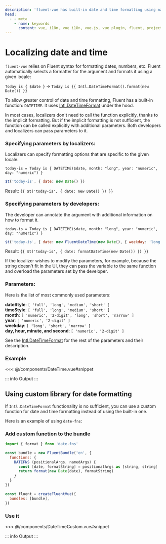 ```yaml
---
description: 'fluent-vue has built-in date and time formatting using native js methods. But it allows custom implementation using any library you want: dayjs, date-fns, moment, etc.'
head:
  - - meta
    - name: keywords
      content: vue, i18n, vue i18n, vue.js, vue plugin, fluent, project fluent, vue date format, vue datetime
---
```


<script setup>
  import DateTimeComponent from '../components/DateTime.vue'
  import DateTimeCustom from '../components/DateTimeCustom.vue'

  import { FluentDateTime } from '@fluent/bundle'

  const formatDateTime = (date) => new FluentDateTime(date, { weekday: 'long' })
</script>

# Localizing date and time

`fluent-vue` relies on Fluent syntax for formatting dates, numbers, etc. Fluent automatically selects a formatter for the argument and formats it using a given locale:

`Today is { $date }` -> `Today is {{ Intl.DateTimeFormat().format(new Date()) }}`

To allow greater control of date and time formatting, Fluent has a built-in function: `DATETIME`. It uses [Intl.DateTimeFormat](https://developer.mozilla.org/en-US/docs/Web/JavaScript/Reference/Global_Objects/Intl/DateTimeFormat) under the hood.

In most cases, localizers don't need to call the function explicitly, thanks to the implicit formatting. But if the implicit formatting is not sufficient, the function can be called explicitly with additional parameters. Both developers and localizers can pass parameters to it.

### Specifying parameters by localizers:

Localizers can specify formatting options that are specific to the given locale.

```ftl
today-is = Today is { DATETIME($date, month: "long", year: "numeric", day: "numeric") }
```

```js
$t('today-is', { date: new Date() })
```

Result: `{{ $t('today-is', { date: new Date() }) }}`

### Specifying parameters by developers:

The developer can annotate the argument with additional information on how to format it.

```ftl
today-is = Today is { DATETIME($date, month: "long", year: "numeric", day: "numeric") }
```

```js
$t('today-is', { date: new FluentDateTime(new Date(), { weekday: 'long' }) })
```

Result: `{{ $t('today-is', { date: formatDateTime(new Date()) }) }}`

If the localizer wishes to modify the parameters, for example, because the string doesn't fit in the UI, they can pass the variable to the same function and overload the parameters set by the developer.

### Parameters:

Here is the list of most commonly used parameters:

**dateStyle**: `[ 'full', 'long', 'medium', 'short' ]`<br>
**timeStyle**: `[ 'full', 'long', 'medium', 'short' ]`<br>
**month**: `[ 'numeric', '2-digit', 'long', 'short', 'narrow' ]`<br>
**year**: `[ 'numeric', '2-digit' ]`<br>
**weekday**: `[ 'long', 'short', 'narrow' ]`<br>
**day, hour, minute, and second**: `[ 'numeric', '2-digit' ]`<br>

See the [Intl.DateTimeFormat](https://developer.mozilla.org/en-US/docs/Web/JavaScript/Reference/Global_Objects/Intl/DateTimeFormat) for the rest of the parameters and their description.

### Example

<<< @/components/DateTime.vue#snippet

::: info Output
<date-time-component />
:::

## Using custom library for date formatting

If `Intl.DateTimeFormat` functionality is no sufficient, you can use a custom function for date and time formatting instead of using the built-in one.

Here is an example of using `date-fns`:

### Add custom function to the bundle

```js
import { format } from 'date-fns'

const bundle = new FluentBundle('en', {
  functions: {
    DATEFNS (positionalArgs, namedArgs) {
      const [date, formatString] = positionalArgs as [string, string]
      return format(new Date(date), formatString)
    }
  }
})

const fluent = createFluentVue({
  bundles: [bundle],
})
```

### Use it

<<< @/components/DateTimeCustom.vue#snippet

::: info Output
<date-time-custom />
:::